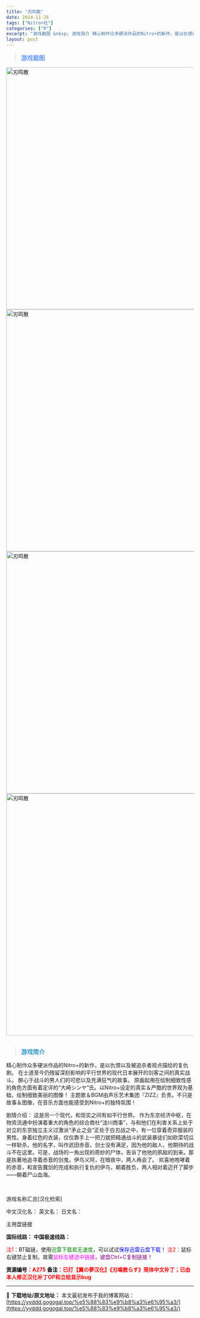 ```yaml
---
title: "刃鸣散"
date: 2014-11-26
tags: ["Nitro+社"]
categories: ["R"]
excerpt: "游戏截图 &nbsp; 游戏简介 精心制作众多硬派作品的Nitro+的新作，是以仇恨以及被追杀者视点描绘的复仇剧。 在士道至今仍残留深刻影响的平行世界的现代日本展开的剑客之间的真实战斗。 醉心于战斗的男人们的可悲以及充满狂气的故事。 原画起用在绘制细致性感的角色方面有着定评的“大崎シンヤ”氏。以Ni&hellip;"
layout: post
---
```


<div>
<blockquote><b><span style="font-size: 12pt; color: #6699ff;">游戏截图</span></b></blockquote>
<div><img title="点击放大" src="https://yyddd.gogogal.top/wp-content/uploads/2025/04/20250430_6811f30a2a98a.webp" alt="刃鸣散" width="650" /></div>
<div><img title="点击放大" src="https://yyddd.gogogal.top/wp-content/uploads/2025/04/20250430_6811f30b81e0c.webp" alt="刃鸣散" width="650" /></div>
<div><img title="点击放大" src="https://yyddd.gogogal.top/wp-content/uploads/2025/04/20250430_6811f30cad930.webp" alt="刃鸣散" width="650" /></div>
<div><img title="点击放大" src="https://yyddd.gogogal.top/wp-content/uploads/2025/04/20250430_6811f30e814f3.webp" alt="刃鸣散" width="650" /></div>
&nbsp;
<blockquote><b><span style="font-size: 12pt; color: #3399cc;">游戏简介</span></b></blockquote>
<div>精心制作众多硬派作品的Nitro+的新作，是以仇恨以及被追杀者视点描绘的复仇剧。
在士道至今仍残留深刻影响的平行世界的现代日本展开的剑客之间的真实战斗。
醉心于战斗的男人们的可悲以及充满狂气的故事。
原画起用在绘制细致性感的角色方面有着定评的“大崎シンヤ”氏。以Nitro+设定的真实＆严酷的世界观为基础，绘制细致美丽的图像！
主题歌＆BGM由声乐艺术集团『ZIZZ』负责。不只是故事＆图像，在音乐方面也能感受到Nitro+的独特氛围！

剧情介绍：
这是另一个现代，和现实之间有如平行世界。
作为东京经济中枢，在物资流通中扮演着重大的角色的综合商社“泷川商事”，与和他们在利害关系上处于对立的东京独立主义过激派“矛止之会”正处于白刃战之中，有一位穿着奇异服装的男性。身着红色的衣装，仅仅靠手上一把刀就把精通战斗的武装暴徒们如砍菜切瓜一样斩杀，他的名字，叫作武田赤音。剑士没有满足，因为他的敌人，他期待的战斗不在这里。可是，战场的一角出现的奇妙的尸体，告诉了他他的夙敌的到来。那是执著地追寻着赤音的剑鬼，伊鸟义阿，在暗夜中，两人再会了。
欢喜地咆哮着的赤音，和宣告魔剑的完成和执行复仇的伊鸟，朝着胜负，两人相对着迈开了脚步——朝着尸山血海。</div>
&nbsp;

游戏名称汇总[汉化检索]

中文汉化名：
英文名：
日文名：
</div>
<div class="panel panel-primary">
<div class="panel-heading">主用盘链接</div>
<div class="panel-body">

<b>国际线路：</b>
<b>中国极速线路：</b>


<span style="color: #ff0000;">注1：</span>BT磁链，使用<span style="color: #008000;">迅雷下载若无速度</span>，可以试试<span style="color: #0000ff;">保存迅雷云盘下载！</span>
<span style="color: #ff0000;">注2：</span>鼠标右键禁止复制，故需<span style="color: #ff00ff;">鼠标左键选中链接</span>，<span style="color: #800080;">键盘Ctrl+C复制链接！</span>

</div>
<div class="panel-footer"><span style="color: #ff0000;"><b><span style="color: #000000;">资源编号</span>：A275</b></span>
<span style="color: #ff0000;"><b><span style="color: #000000;">备注</span>：已打【翼の夢汉化】《刃鳴散らす》简体中文补丁；已由本人修正汉化补丁OP和立绘显示bug</b></span></div>
</div>

---
📖 **下载地址/原文地址：** 本文最初发布于我的博客网站：[https://yyddd.gogogal.top/%e5%88%83%e9%b8%a3%e6%95%a3/](https://yyddd.gogogal.top/%e5%88%83%e9%b8%a3%e6%95%a3/)
